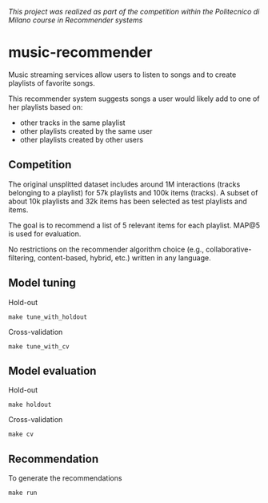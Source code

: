 *This project was realized as part of the competition within the Politecnico di Milano course in Recommender systems*

# music-recommender

Music streaming services allow users to listen to songs and to create playlists of favorite songs.

This recommender system suggests songs a user would likely add to one of her playlists based on:

- other tracks in the same playlist
- other playlists created by the same user
- other playlists created by other users

## Competition

The original unsplitted dataset includes around 1M interactions (tracks belonging to a playlist) for 57k playlists and 100k items (tracks). A subset of about 10k playlists and 32k items has been selected as test playlists and items.

The goal is to recommend a list of 5 relevant items for each playlist. MAP@5 is used for evaluation.

No restrictions on the recommender algorithm choice (e.g., collaborative-filtering, content-based, hybrid, etc.) written in any language.

## Model tuning

Hold-out

```shell
make tune_with_holdout
```

Cross-validation

```shell
make tune_with_cv
```

## Model evaluation

Hold-out

```shell
make holdout
```

Cross-validation

```shell
make cv
```

## Recommendation

To generate the recommendations

```shell
make run
```

